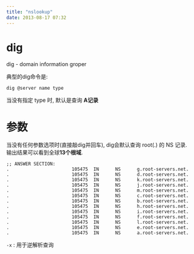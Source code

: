 ```yaml
---
title: "nslookup"
date: 2013-08-17 07:32
---
```



# dig #

dig - domain information groper

典型的dig命令是:

	dig @server name type

当没有指定 type 时, 默认是查询 **A记录**

# 参数 #

当没有任何参数选项时(直接敲dig并回车), dig会默认查询 root(.) 的 NS 记录.  
输出结果可以看到全球**13个根域**.

	;; ANSWER SECTION:
	.                       105475  IN      NS      g.root-servers.net.
	.                       105475  IN      NS      d.root-servers.net.
	.                       105475  IN      NS      k.root-servers.net.
	.                       105475  IN      NS      j.root-servers.net.
	.                       105475  IN      NS      m.root-servers.net.
	.                       105475  IN      NS      c.root-servers.net.
	.                       105475  IN      NS      b.root-servers.net.
	.                       105475  IN      NS      h.root-servers.net.
	.                       105475  IN      NS      i.root-servers.net.
	.                       105475  IN      NS      f.root-servers.net.
	.                       105475  IN      NS      l.root-servers.net.
	.                       105475  IN      NS      e.root-servers.net.
	.                       105475  IN      NS      a.root-servers.net.

`-x` : 用于逆解析查询

